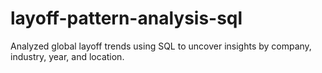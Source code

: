 # layoff-pattern-analysis-sql
Analyzed global layoff trends using SQL to uncover insights by company, industry, year, and location.
